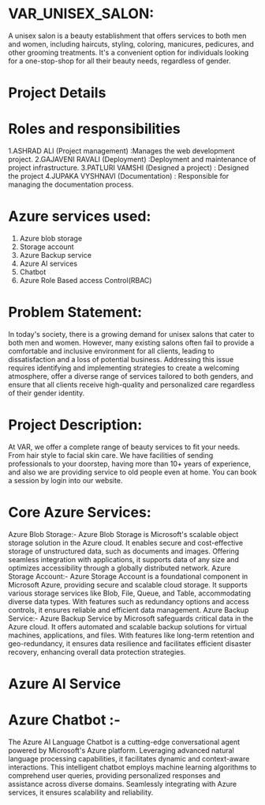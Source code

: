 # VAR_UNISEX_SALON:
A unisex salon is a beauty establishment that offers services to both men and women, including haircuts, styling, coloring, manicures, pedicures, and other  grooming treatments. It's a convenient option for individuals looking for a one-stop-shop for all their beauty needs, regardless of gender.
# Project Details

# Roles and responsibilities
1.ASHRAD ALI (Project management) :Manages the web development project.
2.GAJAVENI RAVALI (Deployment) :Deployment and maintenance of project infrastructure.
3.PATLURI VAMSHI  (Designed a project) : Designed the project
4.JUPAKA VYSHNAVI (Documentation) : Responsible for managing the documentation process.
# Azure services used:
1. Azure blob storage
2. Storage account
3. Azure Backup service
4. Azure AI services
5. Chatbot
6. Azure Role Based access Control(RBAC)
# Problem Statement:
 In today's society, there is a growing demand for unisex salons that cater to both men and women. However, many existing salons often fail to provide a comfortable and inclusive environment for all clients, 
 leading to dissatisfaction and a loss of potential business. Addressing this issue requires identifying and implementing strategies to create a welcoming atmosphere, offer a diverse range of services tailored to 
 both genders, and ensure that all clients receive high-quality and personalized care regardless of their gender identity.
# Project Description:
 At VAR, we offer a complete range of beauty services to fit your needs. From hair style to facial skin care. We have facilities of  sending professionals to your  doorstep, having more than 10+ years of 
 experience, and also we are providing service to old people even at home. You can book a session by login into our website.
# Core Azure Services:
 Azure Blob Storage:- Azure Blob Storage is Microsoft's scalable object storage solution in the Azure cloud. It enables secure and cost-effective storage of unstructured data, such as documents and images. 
 Offering seamless integration with applications, it supports data of any size and optimizes accessibility through a globally distributed network. Azure Storage Account:- Azure Storage Account is a foundational 
 component in Microsoft Azure, providing secure and scalable cloud storage. It supports various storage services like Blob, File, Queue, and Table, accommodating diverse data types. With features such as 
 redundancy options and access controls, it ensures reliable and efficient data management. Azure Backup Service:- Azure Backup Service by Microsoft safeguards critical data in the Azure cloud. It offers 
 automated and scalable backup solutions for virtual machines, applications, and files. With features like long-term retention and geo-redundancy, it ensures data resilience and facilitates efficient disaster recovery, enhancing overall data protection strategies.
# Azure AI Service
# Azure Chatbot :- 
 The Azure AI Language Chatbot is a cutting-edge conversational agent powered by Microsoft's Azure platform. Leveraging advanced natural language processing capabilities, it facilitates dynamic and context-aware 
 interactions. This intelligent chatbot employs machine learning algorithms to comprehend user queries, providing personalized responses and assistance across diverse domains. Seamlessly integrating with Azure 
 services, it ensures scalability and reliability.
